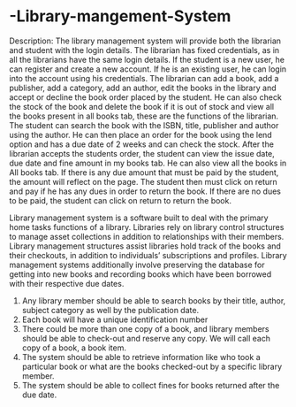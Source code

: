 # -Library-mangement-System

Description: 
The library management system will provide both the librarian and student with the login details. The librarian has fixed credentials, as in all the librarians have the same login details. If the student is a new user, he can register and create a new account. If he is an existing user, he can login into the account using his credentials. The librarian can add a book, add a publisher, add a category, add an author, edit the books in the library and accept or decline the book order placed by the student. He can also check the stock of the book and delete the book if it is out of stock and view all the books present in all books tab, these are the functions of the librarian. The student can search the book with the ISBN, title, publisher and author using the author. He can then place an order for the book using the lend option and has a due date of 2 weeks and can check the stock. After the librarian accepts the students order, the student can view the issue date, due date and fine amount in my books tab. He can also view all the books in All books tab. If there is any due amount that must be paid by the student, the amount will reflect on the page. The student then must click on return and pay if he has any dues in order to return the book. If there are no dues to be paid, the student can click on return to return the book.

Library management system is a software built to deal with the primary home tasks functions of a library. Libraries rely on library control structures to manage asset collections in addition to relationships with their members. Library management structures assist libraries hold track of the books and their checkouts, in addition to individuals’ subscriptions and profiles.
Library management systems additionally involve preserving the database for getting into new books and recording books which have been borrowed with their respective due dates.
1.	Any library member should be able to search books by their title, author, subject category as well by the publication date.
2.	Each book will have a unique identification number 
3.	There could be more than one copy of a book, and library members should be able to check-out and reserve any copy. We will call each copy of a book, a book item.
4.	The system should be able to retrieve information like who took a particular book or what are the books checked-out by a specific library member.
5.	The system should be able to collect fines for books returned after the due date.

